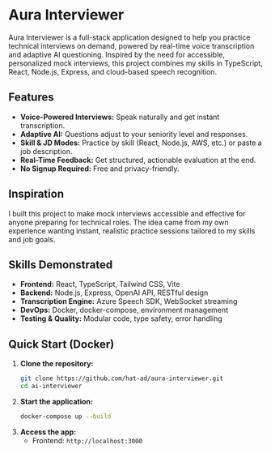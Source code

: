 # Aura Interviewer

Aura Interviewer is a full-stack application designed to help you practice technical interviews on demand, powered by real-time voice transcription and adaptive AI questioning. Inspired by the need for accessible, personalized mock interviews, this project combines my skills in TypeScript, React, Node.js, Express, and cloud-based speech recognition.

## Features

- **Voice-Powered Interviews:** Speak naturally and get instant transcription.
- **Adaptive AI:** Questions adjust to your seniority level and responses.
- **Skill & JD Modes:** Practice by skill (React, Node.js, AWS, etc.) or paste a job description.
- **Real-Time Feedback:** Get structured, actionable evaluation at the end.
- **No Signup Required:** Free and privacy-friendly.

## Inspiration

I built this project to make mock interviews accessible and effective for anyone preparing for technical roles. The idea came from my own experience wanting instant, realistic practice sessions tailored to my skills and job goals.

## Skills Demonstrated

- **Frontend:** React, TypeScript, Tailwind CSS, Vite
- **Backend:** Node.js, Express, OpenAI API, RESTful design
- **Transcription Engine:** Azure Speech SDK, WebSocket streaming
- **DevOps:** Docker, docker-compose, environment management
- **Testing & Quality:** Modular code, type safety, error handling

## Quick Start (Docker)

1. **Clone the repository:**
   ```sh
   git clone https://github.com/hat-ad/aura-interviewer.git
   cd ai-interviewer
   ```
2. **Start the application:**
   ```sh
   docker-compose up --build
   ```
3. **Access the app:**
   - Frontend: `http://localhost:3000`
